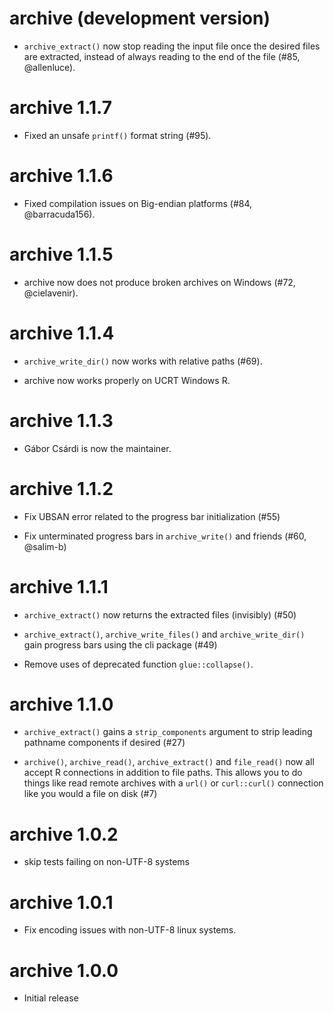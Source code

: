 # archive (development version)

* `archive_extract()` now stop reading the input file once the desired
  files are extracted, instead of always reading to the end of the file
  (#85, @allenluce).

# archive 1.1.7

* Fixed an unsafe `printf()` format string (#95).

# archive 1.1.6

* Fixed compilation issues on Big-endian platforms (#84, @barracuda156).

# archive 1.1.5

* archive now does not produce broken archives on Windows (#72, @cielavenir).

# archive 1.1.4

* `archive_write_dir()` now works with relative paths (#69).

* archive now works properly on UCRT Windows R.

# archive 1.1.3

* Gábor Csárdi is now the maintainer.

# archive 1.1.2

* Fix UBSAN error related to the progress bar initialization (#55)

* Fix unterminated progress bars in `archive_write()` and friends (#60, @salim-b)

# archive 1.1.1

* `archive_extract()` now returns the extracted files (invisibly) (#50)

* `archive_extract()`, `archive_write_files()` and `archive_write_dir()` gain progress bars using the cli package (#49)

* Remove uses of deprecated function `glue::collapse()`.

# archive 1.1.0

* `archive_extract()` gains a `strip_components` argument to strip leading pathname components if desired (#27)

* `archive()`, `archive_read()`, `archive_extract()` and `file_read()` now all accept R connections in addition to file paths.
  This allows you to do things like read remote archives with a `url()` or `curl::curl()` connection like you would a file on disk (#7)

# archive 1.0.2

* skip tests failing on non-UTF-8 systems

# archive 1.0.1

* Fix encoding issues with non-UTF-8 linux systems.

# archive 1.0.0

* Initial release
